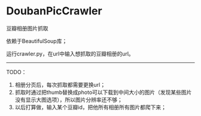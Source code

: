 # DoubanPicCrawler
豆瓣相册图片抓取

依赖于BeautifulSoup库；

运行crawler.py，在url中输入想抓取的豆瓣相册的url。

***

TODO：
1. 相册分页后，每次抓取都需要更换url；
2. 抓取时通过把thumb替换成photo可以下载到中间大小的图片（发现某些图片没有显示大图选项），所以图片分辨率还不够；
3. 以后打算做，输入某个豆瓣id，把他所有相册所有图片都爬下来；
